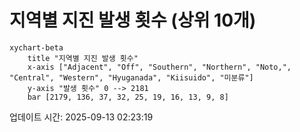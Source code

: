 # 지역별 지진 발생 횟수 (상위 10개)

```mermaid
xychart-beta
    title "지역별 지진 발생 횟수"
    x-axis ["Adjacent", "Off", "Southern", "Northern", "Noto,", "Central", "Western", "Hyuganada", "Kiisuido", "미분류"]
    y-axis "발생 횟수" 0 --> 2181
    bar [2179, 136, 37, 32, 25, 19, 16, 13, 9, 8]
```

업데이트 시간: 2025-09-13 02:23:19
